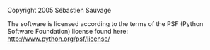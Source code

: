 Copyright 2005 Sébastien Sauvage

The software is licensed according to the terms of the PSF (Python Software Foundation) license found here: http://www.python.org/psf/license/